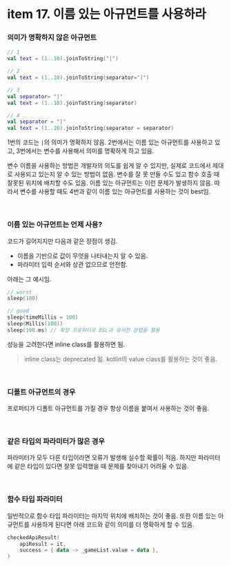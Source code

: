 # item 17. 이름 있는 아규먼트를 사용하라

### 의미가 명확하지 않은 아규먼트

```kotlin
// 1
val text = (1..10).joinToString("|")

// 2
val text = (1..10).joinToString(separator="|")

// 3
val separator= "|"
val text = (1..10).joinToString(separator)

// 4
val separator = "|"
val text = (1..10).joinToString(separator = separator)
```

1번의 코드는 `|`의 의미가 명확하지 않음. 2번에서는 이름 있는 아규먼트를 사용하고 있고, 3번에서는 변수를 사용해서 의미를 명확하게 하고 있음. 

변수 이름을 사용하는 방법은 개발자의 의도를 쉽게 알 수 있지만, 실제로 코드에서 제대로 사용되고 있는지 알 수 있는 방법이 없음. 변수를 잘 못 만들 수도 있고 함수 호출 때 잘못된 위치에 배치할 수도 있음. 이름 있는 아규먼트는 이런 문제가 발생하지 않음. 따라서 변수를 사용할 때도 4번과 같이 이름 있는 아규먼트를 사용하는 것이 best임. 

<br/>

### 이름 있는 아규먼트는 언제 사용?

코드가 길어지지만 다음과 같은 장점이 생김.

- 이름을 기반으로 값이 무엇을 나타내는지 알 수 있음.
- 파라미터 입력 순서와 상관 없으므로 안전함.

아래는 그 예시임. 

```kotlin
// worst
sleep(100)

// good
sleep(timeMillis = 100)
sleep(Millis(100))
sleep(100.ms) // 확장 프로퍼티로 DSL과 유사한 문법을 활용
```

성능을 고려한다면 inline class를 활용하면 됨. 

> inline class는 deprecated 됨. kotlin의 value class를 활용하는 것이 좋음.
> 

<br/>

### 디폴트 아규먼트의 경우

프로퍼티가 디폴트 아규먼트를 가질 경우 항상 이름을 붙여서 사용하는 것이 좋음. 

<br/>

### 같은 타입의 파라미터가 많은 경우

파라미터가 모두 다른 타입이라면 오류가 발생해 실수할 확률이 적음. 하지만 파라미터에 같은 타입이 있다면 잘못 입력했을 때 문제를 찾아내기 어려울 수 있음. 

<br/>

### 함수 타입 파라미터

일반적으로 함수 타입 파라미터는 마지막 위치에 배치하는 것이 좋음. 또한 이름 있는 아규먼트를 사용하게 된다면 아래 코드와 같이 의미를 더 명확하게 할 수 있음. 

```kotlin
checkedApiResult(
    apiResult = it,
    success = { data -> _gameList.value = data },
)
```
